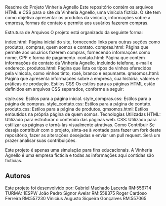 Readme do Projeto Vinheria Agnello
Este repositório contém os arquivos HTML e CSS para o site da Vinheria Agnello, uma vinícola fictícia. O site tem como objetivo apresentar os produtos da vinícola, informações sobre a empresa, formas de contato e permite aos usuários fazerem compras.

Estrutura de Arquivos
O projeto está organizado da seguinte forma:

index.html: Página inicial do site, fornecendo links para outras seções como produtos, compras, quem somos e contato.
compras.html: Página que permite aos usuários fazerem compras, fornecendo informações como nome, CPF e forma de pagamento.
contato.html: Página que contém informações de contato da Vinheria Agnello, incluindo telefone, e-mail e endereço.
produtos.html: Página que lista os tipos de vinhos oferecidos pela vinícola, como vinhos tinto, rosé, branco e espumante.
qmsomos.html: Página que apresenta informações sobre a empresa, sua história, valores e práticas de produção.
Estilos CSS
Os estilos para as páginas HTML estão definidos em arquivos CSS separados, conforme a seguir:

style.css: Estilos para a página inicial.
style_compras.css: Estilos para a página de compras.
style_contato.css: Estilos para a página de contato.
produto.css: Estilos para a página de produtos.
qmsomos.html: Estilos embutidos na própria página de quem somos.
Tecnologias Utilizadas
HTML: Utilizado para estruturar o conteúdo das páginas web.
CSS: Utilizado para estilizar as páginas e torná-las visualmente atrativas.
Como Contribuir
Se deseja contribuir com o projeto, sinta-se à vontade para fazer um fork deste repositório, fazer as alterações desejadas e enviar um pull request. Será um prazer analisar suas contribuições.

Este projeto é apenas uma simulação para fins educacionais. A Vinheria Agnello é uma empresa fictícia e todas as informações aqui contidas são fictícias.

## Autores

Este projeto foi desenvolvido por:
Gabriel Machado Lacerda                RM:556714   TURMA: 1ESPW
João Pedro Signor Avelar               RM:558375
Roger Cardoso Ferreira                 RM:557230
Vinicius Augusto Siqueira Gonçalves    RM:557065
